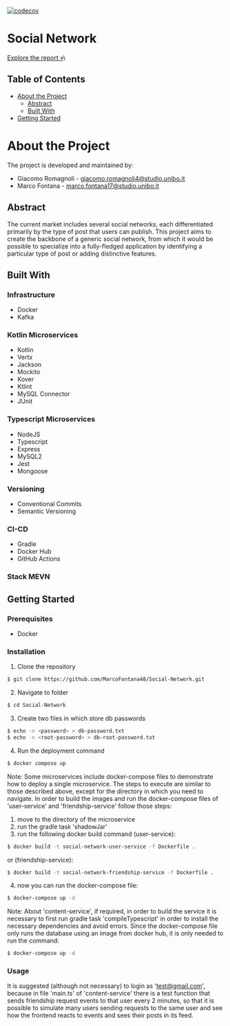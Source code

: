 [![codecov](https://codecov.io/github/GiacomoRomagnoli/Social-Network/branch/dev/graph/badge.svg?token=FAYRLMA91C)](https://codecov.io/github/GiacomoRomagnoli/Social-Network)
# Social Network
[Explore the report »](./resurces/report/docs/docs.md)\

[//]: # ([Documentation »]&#40;./resurces/dokka/index.html&#41;)

## Table of Contents
- [About the Project](#about-the-project)
  - [Abstract](#abstract)
  - [Built With](#built-with)
- [Getting Started](#getting-started)

# About the Project
The project is developed and maintained by:
- Giacomo Romagnoli - giacomo.romagnoli4@studio.unibo.it
- Marco Fontana - marco.fontana17@studio.unibo.it

## Abstract
The current market includes several social networks,
each differentiated primarily by the type of post that users can publish.
This project aims to create the backbone of a generic social network,
from which it would be possible to specialize into a fully-fledged application by identifying a particular type of post
or adding distinctive features.

## Built With
### Infrastructure
- Docker
- Kafka
### Kotlin Microservices
- Kotlin
- Vertx
- Jackson
- Mockito
- Kover
- Ktlint
- MySQL Connector
- JUnit
### Typescript Microservices
- NodeJS
- Typescript
- Express
- MySQL2
- Jest
- Mongoose
### Versioning
- Conventional Commits
- Semantic Versioning
### CI-CD
- Gradle
- Docker Hub
- GitHub Actions
### Stack MEVN

## Getting Started
### Prerequisites
- Docker
### Installation
1. Clone the repository
```bash
$ git clone https://github.com/MarcoFontana48/Social-Network.git
```
2. Navigate to folder
```bash
$ cd Social-Network
```
3. Create two files in which store db passwords
```bash
$ echo -n <password> > db-password.txt
$ echo -n <root-password> > db-root-password.txt
```
4. Run the deployment command
```bash
$ docker compose up
```
Note: Some microservices include docker-compose files to demonstrate how to deploy a single microservice.
The steps to execute are similar to those described above, except for the directory in which you need to navigate.
In order to build the images and run the docker-compose files of 'user-service' and 'friendship-service' follow those
steps:
1. move to the directory of the microservice
2. run the gradle task 'shadowJar'
3. run the following docker build command (user-service):
```bash
$ docker build -t social-network-user-service -f Dockerfile .
```
or (friendship-service):
```bash
$ docker build -t social-network-friendship-service -f Dockerfile .
```
4. now you can run the docker-compose file:
```bash
$ docker-compose up -d
```

Note: About 'content-service', if required, in order to build the service it is necessary to first run gradle task
'compileTypescript' in order to install the necessary dependencies and avoid errors. Since the docker-compose file only
runs the database using an image from docker hub, it is only needed to run the command:
```bash
$ docker-compose up -d 
``` 

### Usage
It is suggested (although not necessary) to login as 'test@gmail.com', because in file 'main.ts' of 
'content-service' there is a test function that sends friendship request events to that user every 2 minutes, so that
it is possible to simulate many users sending requests to the same user and see how the frontend reacts to events and
sees their posts in its feed.
